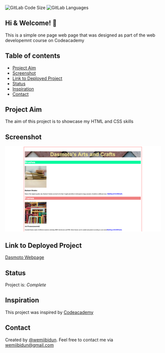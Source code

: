 ![GitLab Code Size](https://img.shields.io/github/languages/code-size/wemiibidun/dasmoto_webpage)
![GitLab Languages](https://img.shields.io/github/languages/count/wemiibidun/dasmoto_webpage)


## Hi & Welcome! 👋
This is a simple one page web page that was designed as part of the web developemnt course on Codeacademy

## Table of contents
* [Project Aim](#project-aim)
* [Screenshot](#screenshot)
* [Link to Deployed Project](#link-to-deployed-project)
* [Status](#status)
* [Inspiration](#inspiration)
* [Contact](#contact)


## Project Aim
The aim of this project is to showcase my HTML and CSS skills

## Screenshot
![Sample image](https://github.com/wemiibidun/dasmoto_webpage/blob/main/dasmoto_screenshot.png)


## Link to Deployed Project
[Dasmoto Webpage](https://wemiibidun.github.io/dasmoto_webpage/)


## Status
Project is: _Complete_

## Inspiration
This project was inspired by [Codeacademy](https://www.codecademy.com/learn/paths/web-development)

## Contact
Created by [@wemiibidun](https://twitter.com/wemiibidun/). Feel free to contact me via wemiibidun@gmail.com
